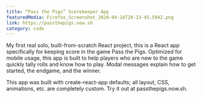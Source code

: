 ```yaml
---
title: “Pass the Pigs” Scorekeeper App
featuredMedia: Firefox_Screenshot_2020-04-24T20-13-45.594Z.png
link: https://passthepigs.now.sh
category: code
---
```


My first real solo, built-from-scratch React project, this is a React app specifically for keeping score in the game Pass the Pigs. Optimized for mobile usage, this app is built to help players who are new to the game quickly tally rolls and know how to play. Modal messages explain how to get started, the endgame, and the winner.

This app was built with create-react-app defaults; all layout, CSS, animations, etc. are completely custom. Try it out at passthepigs.now.sh.
